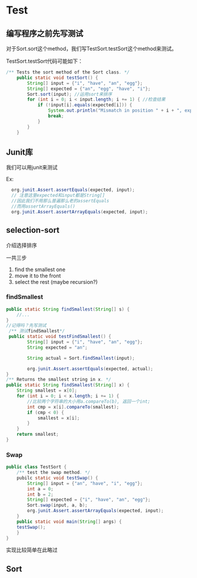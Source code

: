 # Test

## 编写程序之前先写测试

对于Sort.sort这个method，我们写TestSort.testSort这个method来测试。

TestSort.testSort代码可能如下：

```java
/** Tests the sort method of the Sort class. */
    public static void testSort() {
        String[] input = {"i", "have", "an", "egg"};
        String[] expected = {"an", "egg", "have", "i"};
        Sort.sort(input); //运用sort来排序
        for (int i = 0; i < input.length; i += 1) { //检查结果
            if (!input[i].equals(expected[i])) {
                System.out.println("Mismatch in position " + i + ", expected: " + expected + ", but got: " + input[i] + ".");
                break;
            }
        }
    }
```

## Junit库

我们可以用junit来测试

Ex:

```java
  org.junit.Assert.assertEquals(expected, input);
  // 注意这里expected和input都是String[]
  //因此我们不用那么普遍那么老的assertEquals
  //而用assertArrayEquals()
  org.junit.Assert.assertArrayEquals(expected, input);
```
## selection-sort
介绍选择排序

一共三步
1. find the smallest one
2. move it to the front
3. select the rest (maybe recursion?)

### findSmallest   
```java
public static String findSmallest(String[] s) {
    //...
}
//记得吗？先写测试
 /** 测试findSmallest*/
 public static void testFindSmallest() {
        String[] input = {"i", "have", "an", "egg"};
        String expected = "an";

        String actual = Sort.findSmallest(input);

        org.junit.Assert.assertEquals(expected, actual);        
}
/** Returns the smallest string in x. */
public static String findSmallest(String[] x) {
    String smallest = x[0];
    for (int i = 0; i < x.length; i += 1) {
        //比较两个字符串的大小用a.compareTo(b), 返回一个int;
        int cmp = x[i].compareTo(smallest); 
        if (cmp < 0) {
            smallest = x[i];
        }
    }
    return smallest;
}
```
### Swap
```java
public class TestSort {
    /** test the swap method. */
    pubilc static void testSwap() {
        String[] input = {"an", "have", "i", "egg"};
        int a = 0;
        int b = 2;
        String[] expected = {"i", "have", "an", "egg"};
        Sort.swap(input, a, b);
        org.junit.Assert.assertArrayEquals(expected, input);
    }
    public static void main(String[] args) {
    testSwap();
    }
}
```
实现比较简单在此略过

## Sort
    
